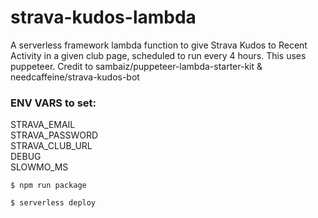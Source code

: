 # strava-kudos-lambda

A serverless framework lambda function to give Strava Kudos to Recent Activity in a given club page, scheduled to run every 4 hours. This uses puppeteer. Credit to sambaiz/puppeteer-lambda-starter-kit & needcaffeine/strava-kudos-bot

### ENV VARS to set:  
STRAVA_EMAIL   
STRAVA_PASSWORD   
STRAVA_CLUB_URL   
DEBUG  
SLOWMO_MS   

```
$ npm run package

$ serverless deploy
```
